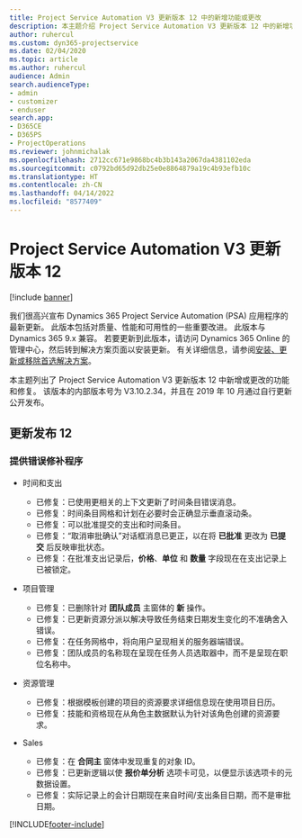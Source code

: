 ```yaml
---
title: Project Service Automation V3 更新版本 12 中的新增功能或更改
description: 本主题介绍 Project Service Automation V3 更新版本 12 中的新增功能。
author: ruhercul
ms.custom: dyn365-projectservice
ms.date: 02/04/2020
ms.topic: article
ms.author: ruhercul
audience: Admin
search.audienceType:
- admin
- customizer
- enduser
search.app:
- D365CE
- D365PS
- ProjectOperations
ms.reviewer: johnmichalak
ms.openlocfilehash: 2712cc671e9868bc4b3b143a2067da4381102eda
ms.sourcegitcommit: c0792bd65d92db25e0e8864879a19c4b93efb10c
ms.translationtype: HT
ms.contentlocale: zh-CN
ms.lasthandoff: 04/14/2022
ms.locfileid: "8577409"
---
```

# <a name="project-service-automation-update-release-12-v3"></a>Project Service Automation V3 更新版本 12

[!include [banner](../includes/psa-now-project-operations.md)]

我们很高兴宣布 Dynamics 365 Project Service Automation (PSA) 应用程序的最新更新。 此版本包括对质量、性能和可用性的一些重要改进。 此版本与 Dynamics 365 9.x 兼容。 若要更新到此版本，请访问 Dynamics 365 Online 的管理中心，然后转到解决方案页面以安装更新。 有关详细信息，请参阅[安装、更新或移除首选解决方案](/power-platform/admin/install-remove-preferred-solution)。

本主题列出了 Project Service Automation V3 更新版本 12 中新增或更改的功能和修复。 该版本的内部版本号为 V3.10.2.34，并且在 2019 年 10 月通过自行更新公开发布。

## <a name="update-release-12"></a>更新发布 12

### <a name="bug-fixes"></a>提供错误修补程序

- 时间和支出

    - 已修复：已使用更相关的上下文更新了时间条目错误消息。
    - 已修复：时间条目网格和计划在必要时会正确显示垂直滚动条。
    - 已修复：可以批准提交的支出和时间条目。
    - 已修复：“取消审批确认”对话框消息已更正，以在将 **已批准** 更改为 **已提交** 后反映审批状态。
    - 已修复：在批准支出记录后，**价格**、**单位** 和 **数量** 字段现在在支出记录上已被锁定。

- 项目管理

    - 已修复：已删除针对 **团队成员** 主窗体的 **新** 操作。
    - 已修复：已更新资源分派以解决导致任务结束日期发生变化的不准确舍入错误。
    - 已修复：在任务网格中，将向用户呈现相关的服务器端错误。
    - 已修复：团队成员的名称现在呈现在任务人员选取器中，而不是呈现在职位名称中。

- 资源管理

    - 已修复：根据模板创建的项目的资源要求详细信息现在使用项目日历。
    - 已修复：技能和资格现在从角色主数据默认为针对该角色创建的资源要求。

- Sales

    - 已修复：在 **合同主** 窗体中发现重复的对象 ID。
    - 已修复：已更新逻辑以使 **报价单分析** 选项卡可见，以便显示该选项卡的元数据设置。
    - 已修复：实际记录上的会计日期现在来自时间/支出条目日期，而不是审批日期。


[!INCLUDE[footer-include](../includes/footer-banner.md)]
